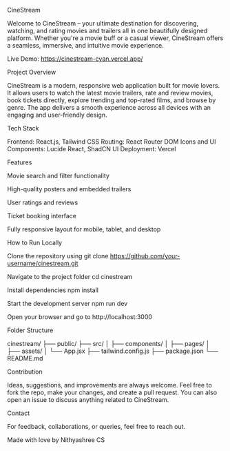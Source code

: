 CineStream

Welcome to CineStream – your ultimate destination for discovering, watching, and rating movies and trailers all in one beautifully designed platform. Whether you're a movie buff or a casual viewer, CineStream offers a seamless, immersive, and intuitive movie experience.

Live Demo: https://cinestream-cyan.vercel.app/

Project Overview

CineStream is a modern, responsive web application built for movie lovers. It allows users to watch the latest movie trailers, rate and review movies, book tickets directly, explore trending and top-rated films, and browse by genre. The app delivers a smooth experience across all devices with an engaging and user-friendly design.

Tech Stack

Frontend: React.js, Tailwind CSS
Routing: React Router DOM
Icons and UI Components: Lucide React, ShadCN UI
Deployment: Vercel

Features

Movie search and filter functionality

High-quality posters and embedded trailers

User ratings and reviews

Ticket booking interface

Fully responsive layout for mobile, tablet, and desktop

How to Run Locally

Clone the repository using
git clone https://github.com/your-username/cinestream.git

Navigate to the project folder
cd cinestream

Install dependencies
npm install

Start the development server
npm run dev

Open your browser and go to
http://localhost:3000

Folder Structure

cinestream/
├── public/
├── src/
│ ├── components/
│ ├── pages/
│ ├── assets/
│ └── App.jsx
├── tailwind.config.js
├── package.json
└── README.md

Contribution

Ideas, suggestions, and improvements are always welcome. Feel free to fork the repo, make your changes, and create a pull request. You can also open an issue to discuss anything related to CineStream.

Contact

For feedback, collaborations, or queries, feel free to reach out.

Made with love by Nithyashree CS
